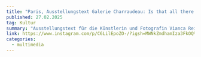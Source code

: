 ```yaml
---
title: "Paris, Ausstellungstext Galerie Charraudeau: Is that all there is?"
published: 27.02.2025
tag: Kultur
summary: "Ausstellungstext für die Künstlerin und Fotografin Vianca Reinig in Paris "
link: https://www.instagram.com/p/C6LilEpoZO-/?igsh=MWNkZmdhamIza3FkOQ%3D%3D
categories:
  - multimedia
---
```

